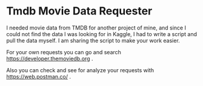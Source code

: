 # Tmdb Movie Data Requester

I needed movie data from TMDB for another project of mine, and since I could not find the data I was looking for in Kaggle, I had to write a script and pull the data myself. I am sharing the script to make your work easier.

For your own requests you can go and search https://developer.themoviedb.org .

Also you can check and see for analyze your requests with https://web.postman.co/ .
